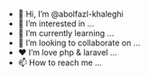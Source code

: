 - 👋 Hi, I’m @abolfazl-khaleghi
- 👀 I’m interested in ...
- 🌱 I’m currently learning ...
- 💞️ I’m looking to collaborate on ...
- ❤  I’m love  php & laravel ...
- 📫 How to reach me ...

<!---
abolfazl-khaleghi/abolfazl-khaleghi is a ✨ special ✨ repository because its `README.md` (this file) appears on your GitHub profile.
You can click the Preview link to take a look at your changes.
--->
